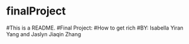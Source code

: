 # finalProject
#This is a README.
#Final Project:
#How to get rich
#BY: Isabella Yiran Yang and Jaslyn Jiaqin Zhang

